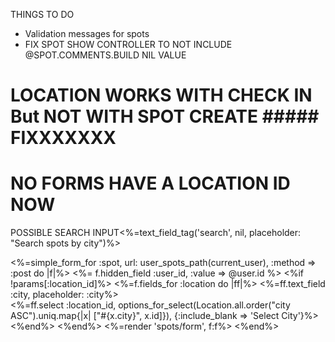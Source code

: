 THINGS TO DO

- Validation messages for spots
- FIX SPOT SHOW CONTROLLER TO NOT INCLUDE @SPOT.COMMENTS.BUILD NIL VALUE
# LOCATION WORKS WITH CHECK IN But NOT WITH SPOT CREATE ##### FIXXXXXXX
# NO FORMS HAVE A LOCATION ID NOW

POSSIBLE SEARCH INPUT<%=text_field_tag('search', nil, placeholder: "Search spots by city")%><br>

<%=simple_form_for :spot, url: user_spots_path(current_user), :method => :post do |f|%>
    <%= f.hidden_field :user_id, :value => @user.id %>
    <%if !params[:location_id]%>
      <%=f.fields_for :location do |ff|%>
        <%=ff.text_field :city, placeholder: :city%><br>
        <%=ff.select :location_id, options_for_select(Location.all.order("city ASC").uniq.map{|x| ["#{x.city}", x.id]}), {:include_blank => 'Select City'}%><br>
      <%end%>
    <%end%>
    <%=render 'spots/form', f:f%>
  <%end%><br>